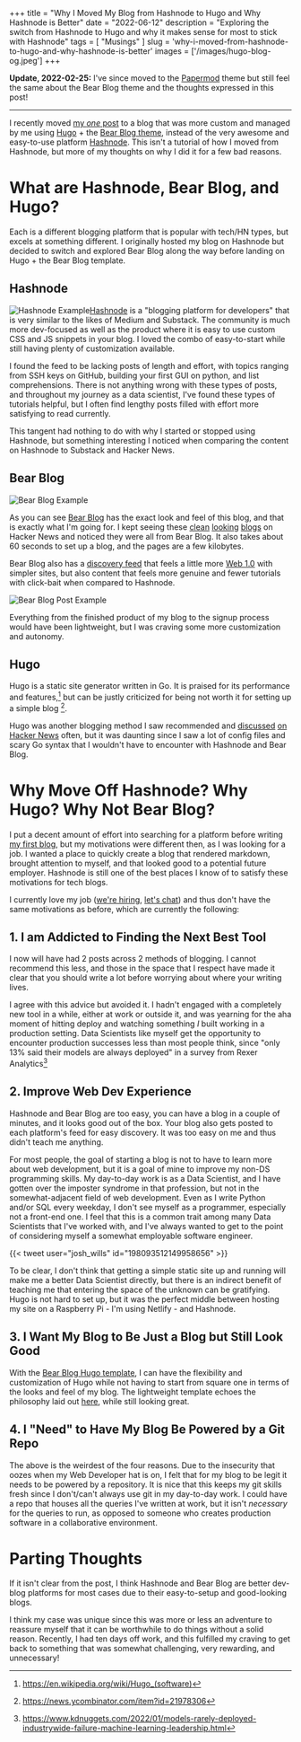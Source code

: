 +++
title = "Why I Moved My Blog from Hashnode to Hugo and Why Hashnode is Better"
date = "2022-06-12"
description = "Exploring the switch from Hashnode to Hugo and why it makes sense for most to stick with Hashnode"
tags = [
    "Musings"
]
slug = 'why-i-moved-from-hashnode-to-hugo-and-why-hashnode-is-better'
images = ['/images/hugo-blog-og.jpeg']
+++

**Update, 2022-02-25:** I've since moved to the [Papermod](https://github.com/adityatelange/hugo-PaperMod) theme but still feel the same about the Bear Blog theme and the thoughts expressed in this post!

---

I recently moved [my _one_ post](https://noah-ford.com/cracker-barrel-whole-foods-presidential-2020/) to a blog that was more custom and managed by me using [Hugo](https://gohugo.io/) + the [Bear Blog theme](https://github.com/janraasch/hugo-bearblog), instead of the very awesome and easy-to-use platform [Hashnode](https://hashnode.com/).  This isn't a tutorial of how I moved from Hashnode, but more of my thoughts on why I did it for a few bad reasons. 

# What are Hashnode, Bear Blog, and Hugo?
Each is a different blogging platform that is popular with tech/HN types, but excels at something different. I originally hosted my blog on Hashnode but decided to switch and explored Bear Blog along the way before landing on Hugo + the Bear Blog template.
## Hashnode
![Hashnode Example](/images/hashnode_example.png "Previous look and feel of my blog on Hashnode")[Hashnode](https://hashnode.com/) is a "blogging platform for developers" that is very similar to the likes of Medium and Substack. The community is much more dev-focused as well as the product where it is easy to use custom CSS and JS snippets in your blog. I loved the combo of easy-to-start while still having plenty of customization available. 

I found the feed to be lacking posts of length and effort, with topics ranging from SSH keys on GitHub, building your first GUI on python, and list comprehensions. There is not anything wrong with these types of posts, and throughout my journey as a data scientist, I've found these types of tutorials helpful, but I often find lengthy posts filled with effort more satisfying to read currently. 

This tangent had nothing to do with why I started or stopped using Hashnode, but something interesting I noticed when comparing the content on Hashnode to Substack and Hacker News. 
## Bear Blog
![Bear Blog Example](/images/bear_blog_example.png "Home Page of bearblog.dev")

As you can see [Bear Blog](bearblog.dev) has the exact look and feel of this blog, and that is exactly what I'm going for. I kept seeing these [clean](https://www.sdgluck.com/i-dont-like-medium/) [looking](https://tarunreddy.bearblog.dev/addict/) [blogs](https://herman.bearblog.dev/running-a-blogging-platform/) on Hacker News and noticed they were all from Bear Blog. It also takes about 60 seconds to set up a blog, and the pages are a few kilobytes. 

Bear Blog also has a [discovery feed](https://bearblog.dev/discover/) that feels a little more [Web 1.0](https://en.wikipedia.org/wiki/Web_2.0#Web_1.0) with simpler sites, but also content that feels more genuine and fewer tutorials with click-bait when compared to Hashnode.

![Bear Blog Post Example](/images/bear_blog_new_post_example.png "All that needs to be filled out for a new post on Bear Blog")

Everything from the finished product of my blog to the signup process would have been lightweight, but I was craving some more customization and autonomy. 
## Hugo 
Hugo is a static site generator written in Go. It is praised for its performance and features,[^1] but can be justly criticized for being not worth it for setting up a simple blog [^2]. 

Hugo was another blogging method I saw recommended and [discussed](https://news.ycombinator.com/item?id=30527884) [on](https://news.ycombinator.com/item?id=30396935) [Hacker News](https://news.ycombinator.com/item?id=12672394) often, but it was daunting since I saw a lot of config files and scary Go syntax that I wouldn't have to encounter with Hashnode and Bear Blog. 

# Why Move Off Hashnode? Why Hugo? Why Not Bear Blog?
I put a decent amount of effort into searching for a platform before writing [my first blog](https://noah-ford.com/cracker-barrel-whole-foods-presidential-2020/), but my motivations were different then, as I was looking for a job. I wanted a place to quickly create a blog that rendered markdown, brought attention to myself, and that looked good to a potential future employer. Hashnode is still one of the best places I know of to satisfy these motivations for tech blogs. 

I currently love my job ([we're hiring](https://jobs.lever.co/onaroll), [let's chat](https://calendly.com/noah_ford/30-minute-meeting)) and thus don't have the same motivations as before, which are currently the following:
## 1. I am Addicted to Finding the Next Best Tool

I now will have had 2 posts across 2 methods of blogging. I cannot recommend this less, and those in the space that I respect have made it clear that you should write a lot before worrying about where your writing lives. 

I agree with this advice but avoided it. I hadn't engaged with a completely new tool in a while, either at work or outside it, and was yearning for the aha moment of hitting deploy and watching something _I_ built working in a production setting. Data Scientists like myself get the opportunity to encounter production successes less than most people think, since "only 13% said their models are always deployed" in a survey from Rexer Analytics[^3]

## 2. Improve Web Dev Experience
Hashnode and Bear Blog are too easy, you can have a blog in a couple of minutes, and it looks good out of the box. Your blog also gets posted to each platform's feed for easy discovery. It was too easy on me and thus didn't teach me anything. 

For most people, the goal of starting a blog is not to have to learn more about web development, but it is a goal of mine to improve my non-DS programming skills. My day-to-day work is as a Data Scientist, and I have gotten over the imposter syndrome in that profession, but not in the somewhat-adjacent field of web development. Even as I write Python and/or SQL every weekday, I don't see myself as a programmer, especially not a front-end one. I feel that this is a common trait among many Data Scientists that I've worked with, and I've always wanted to get to the point of considering myself a somewhat employable software engineer.

{{< tweet user="josh_wills" id="198093512149958656" >}}

To be clear, I don't think that getting a simple static site up and running will make me a better Data Scientist directly, but there is an indirect benefit of teaching me that entering the space of the unknown can be gratifying. Hugo is not hard to set up, but it was the perfect middle between hosting my site on a Raspberry Pi - I'm using Netlify - and Hashnode. 

## 3. I Want My Blog to Be Just a Blog but Still Look Good
With the [Bear Blog Hugo template](https://github.com/janraasch/hugo-bearblog), I can have the flexibility and customization of Hugo while not having to start from square one in terms of the looks and feel of my blog. The lightweight template echoes the philosophy laid out [here](https://motherfuckingwebsite.com/), while still looking great. 

## 4. I "Need" to Have My Blog Be Powered by a Git Repo

The  above is the weirdest of the four reasons. Due to the insecurity that oozes when my Web Developer hat is on, I felt that for my blog to be legit it needs to be powered by a repository. It is nice that this keeps my git skills fresh since I don't/can't always use git in my day-to-day work. I could have a repo that houses all the queries I've written at work, but it isn't _necessary_ for the queries to run, as opposed to someone who creates production software in a collaborative environment.

# Parting Thoughts
If it isn't clear from the post, I think Hashnode and Bear Blog are better dev-blog platforms for most cases due to their easy-to-setup and good-looking blogs. 

I think my case was unique since this was more or less an adventure to reassure myself that it can be worthwhile to do things without a solid reason. Recently, I had ten days off work, and this fulfilled my craving to get back to something that was somewhat challenging, very rewarding, and unnecessary!

[^1]: https://en.wikipedia.org/wiki/Hugo_(software)
[^2]: https://news.ycombinator.com/item?id=21978306
[^3]: https://www.kdnuggets.com/2022/01/models-rarely-deployed-industrywide-failure-machine-learning-leadership.html
